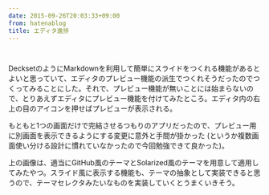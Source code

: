 ```yaml
---
date: 2015-09-26T20:03:33+09:00
from: hatenablog
title: エディタ進捗
---
```


<p><img src="https://pbs.twimg.com/media/CP0mlpvU8AAxUTu.png:large" alt=""></p>

<p><img src="https://cloud.githubusercontent.com/assets/111689/10117196/736403fa-6489-11e5-81cb-5ccb9edb1e42.png" alt=""></p>

<p>DecksetのようにMarkdownを利用して簡単にスライドをつくれる機能があるとよいと思っていて、エディタのプレビュー機能の派生でつくれそうだったのでつくってみることにした。それで、プレビュー機能が無いことには始まらないので、とりあえずエディタにプレビュー機能を付けてみたところ。エディタ内の右上の目のアイコンを押せばプレビューが表示される。</p>

<p>もともと1つの画面だけで完結させるつもりのアプリだったので、プレビュー用に別画面を表示できるようにする変更に意外と手間が掛かった (というか複数画面使い分ける設計に慣れていなかったので今回勉強できて良かった)。</p>

<p>上の画像は、適当にGitHub風のテーマとSolarized風のテーマを用意して適用してみたやつ。スライド風に表示する機能も、テーマの抽象として実装できると思うので、テーマセレクタみたいなものを実装していくとうまくいきそう。</p>

